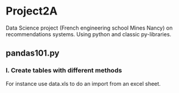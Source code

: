 # Project2A
Data Science project (French engineering school Mines Nancy) on recommendations systems. Using python and classic py-libraries.

## pandas101.py

### I. Create tables with different methods
For instance use data.xls to do an import from an excel sheet.
